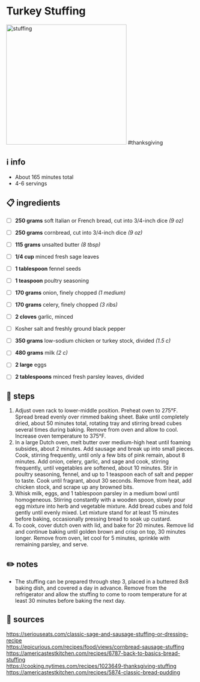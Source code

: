 # Turkey Stuffing
<img src="https://assets.epicurious.com/photos/5fa16f9b0c1b5e2f46e00049/1:1/w_1920,c_limit/Our-Favorite-Thanksgiving-Stuffing-with-Sausage-and-Cornbread-07092017_V1_final.jpg" alt="stuffing" width="320"/>
#thanksgiving

## ℹ️ info
* About 165 minutes total
* 4-6 servings

## 📋 ingredients
- [ ] **250	grams**	soft Italian or French bread, cut into 3/4-inch dice *(9 oz)*
- [ ] **250	grams**	cornbread, cut into 3/4-inch dice *(9 oz)*

- [ ] **115	grams**	unsalted butter *(8 tbsp)*

- [ ] **1/4	cup**	minced fresh sage leaves
- [ ] **1	tablespoon**	fennel seeds
- [ ] **1	teaspoon**	poultry seasoning

- [ ] **170	grams**	onion, finely chopped *(1 medium)*
- [ ] **170	grams**	celery, finely chopped *(3 ribs)*
- [ ] **2	cloves**	garlic, minced

- [ ] Kosher salt and freshly ground black pepper

- [ ] **350	grams**	low-sodium chicken or turkey stock, divided *(1.5 c)*
- [ ] **480	grams**	milk *(2 c)*

- [ ] **2	large**	eggs
- [ ] **2	tablespoons**	minced fresh parsley leaves, divided

## 🔪 steps
1. Adjust oven rack to lower-middle position. Preheat oven to 275°F. Spread bread evenly over rimmed baking sheet. Bake until completely dried, about 50 minutes total, rotating tray and stirring bread cubes several times during baking. Remove from oven and allow to cool. Increase oven temperature to 375°F.
2. In a large Dutch oven, melt butter over medium-high heat until foaming subsides, about 2 minutes. Add sausage and break up into small pieces. Cook, stirring frequently, until only a few bits of pink remain, about 8 minutes. Add onion, celery, garlic, and sage and cook, stirring frequently, until vegetables are softened, about 10 minutes. Stir in poultry seasoning, fennel, and up to 1 teaspoon each of salt and pepper to taste. Cook until fragrant, about 30 seconds. Remove from heat, add chicken stock, and scrape up any browned bits.
3. Whisk milk, eggs, and 1 tablespoon parsley in a medium bowl until homogeneous. Stirring constantly with a wooden spoon, slowly pour egg mixture into herb and vegetable mixture. Add bread cubes and fold gently until evenly mixed. Let mixture stand for at least 15 minutes before baking, occasionally pressing bread to soak up custard.
4. To cook, cover dutch oven with lid, and bake for 20 minutes. Remove lid and continue baking until golden brown and crisp on top, 30 minutes longer. Remove from oven, let cool for 5 minutes, sprinkle with remaining parsley, and serve. 

## ✏️ notes
* The stuffing can be prepared through step 3, placed in a buttered 8x8 baking dish, and covered a day in advance. Remove from the refrigerator and allow the stuffing to come to room temperature for at least 30 minutes before baking the next day.

## 🔗 sources
https://seriouseats.com/classic-sage-and-sausage-stuffing-or-dressing-recipe  
https://epicurious.com/recipes/food/views/cornbread-sausage-stuffing  
https://americastestkitchen.com/recipes/6787-back-to-basics-bread-stuffing  
https://cooking.nytimes.com/recipes/1023649-thanksgiving-stuffing  
https://americastestkitchen.com/recipes/5874-classic-bread-pudding  
